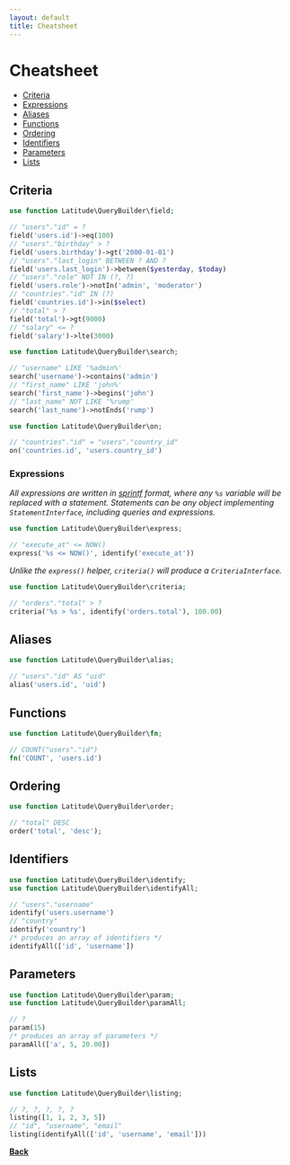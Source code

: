 ```yaml
---
layout: default
title: Cheatsheet
---
```


# Cheatsheet

- [Criteria](#criteria)
- [Expressions](#expressions)
- [Aliases](#aliases)
- [Functions](#functions)
- [Ordering](#ordering)
- [Identifiers](#identifiers)
- [Parameters](#parameters)
- [Lists](#lists)

## [](#criteria)Criteria

```php
use function Latitude\QueryBuilder\field;

// "users"."id" = ?
field('users.id')->eq(100)
// "users"."birthday" > ?
field('users.birthday')->gt('2000-01-01')
// "users"."last_login" BETWEEN ? AND ?
field('users.last_login')->between($yesterday, $today)
// "users"."role" NOT IN (?, ?)
field('users.role')->notIn('admin', 'moderator')
// "countries"."id" IN (?)
field('countries.id')->in($select)
// "total" > ?
field('total')->gt(9000)
// "salary" <= ?
field('salary')->lte(3000)
```

```php
use function Latitude\QueryBuilder\search;

// "username" LIKE '%admin%'
search('username')->contains('admin')
// "first_name" LIKE 'john%'
search('first_name')->begins('john')
// "last_name" NOT LIKE '%rump'
search('last_name')->notEnds('rump')
```

```php
use function Latitude\QueryBuilder\on;

// "countries"."id" = "users"."country_id"
on('countries.id', 'users.country_id')
```

### [](#expressions)Expressions

_All expressions are written in [sprintf](http://php.net/sprintf) format, where
any `%s` variable will be replaced with a statement. Statements can be any object
implementing `StatementInterface`, including queries and expressions._

```php
use function Latitude\QueryBuilder\express;

// "execute_at" <= NOW()
express('%s <= NOW()', identify('execute_at'))
```

_Unlike the `express()` helper, `criteria()` will produce a `CriteriaInterface`._

```php
use function Latitude\QueryBuilder\criteria;

// "orders"."total" > ?
criteria('%s > %s', identify('orders.total'), 100.00)
```

## [](#aliases)Aliases

```php
use function Latitude\QueryBuilder\alias;

// "users"."id" AS "uid"
alias('users.id', 'uid')
```

## [](#functions)Functions

```php
use function Latitude\QueryBuilder\fn;

// COUNT("users"."id")
fn('COUNT', 'users.id')
```

## [](#ordering)Ordering

```php
use function Latitude\QueryBuilder\order;

// "total" DESC
order('total', 'desc');
```

## [](#identifiers)Identifiers

```php
use function Latitude\QueryBuilder\identify;
use function Latitude\QueryBuilder\identifyAll;

// "users"."username"
identify('users.username')
// "country"
identify('country')
/* produces an array of identifiers */
identifyAll(['id', 'username'])
```

## [](#parameters)Parameters

```php
use function Latitude\QueryBuilder\param;
use function Latitude\QueryBuilder\paramAll;

// ?
param(15)
/* produces an array of parameters */
paramAll(['a', 5, 20.00])
```

## [](#lists)Lists

```php
use function Latitude\QueryBuilder\listing;

// ?, ?, ?, ?, ?
listing([1, 1, 2, 3, 5])
// "id", "username", "email"
listing(identifyAll(['id', 'username', 'email']))
```

**[Back](../)**
